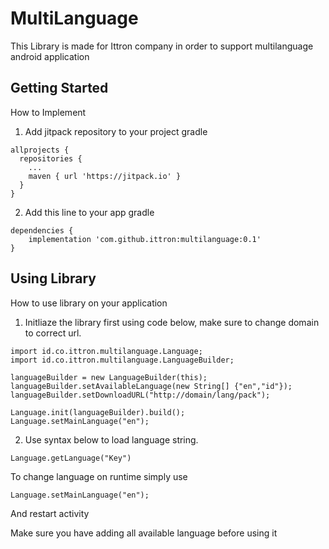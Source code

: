 # MultiLanguage

This Library is made for Ittron company in order to support multilanguage android application

## Getting Started
How to Implement

1. Add jitpack repository to your project gradle

```
allprojects {
  repositories {
    ...
    maven { url 'https://jitpack.io' }
  }
}
```

2. Add this line to your app gradle
```
dependencies {
    implementation 'com.github.ittron:multilanguage:0.1'
}
```

## Using Library
How to use library on your application

1. Initliaze the library first using code below, make sure to change domain to correct url.
```
import id.co.ittron.multilanguage.Language;
import id.co.ittron.multilanguage.LanguageBuilder;

languageBuilder = new LanguageBuilder(this);
languageBuilder.setAvailableLanguage(new String[] {"en","id"});
languageBuilder.setDownloadURL("http://domain/lang/pack");

Language.init(languageBuilder).build();
Language.setMainLanguage("en");
```
2. Use syntax below to load language string.
```
Language.getLanguage("Key")
```

To change language on runtime simply use
```
Language.setMainLanguage("en");
```
And restart activity

Make sure you have adding all available language before using it
